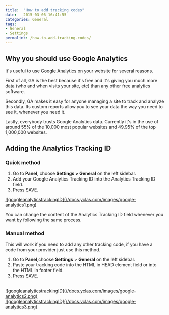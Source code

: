 ```yaml
---
title:  "How to add tracking codes"
date:   2015-03-06 16:41:55
categories: General
tags: 
- General
- Settings
permalink: /how-to-add-tracking-codes/
---
```

## Why you should use Google Analytics 

It's useful to use [Google Analytics](http://www.google.com/analytics/) on your website for several reasons. 

First of all, GA is the best because it's free and it's giving you much more data (who and when visits your site, etc) than any other free analytics software. 

Secondly, GA makes it easy for anyone managing a site to track and analyze this data. Its custom reports allow you to see your data the way you need to see it, whenever you need it. 

Lastly, everybody trusts Google Analytics data. Currently it's in the use of around 55% of the 10,000 most popular websites and 49.95% of the top 1,000,000 websites.

## Adding the Analytics Tracking ID

### Quick method

1. Go to **Panel**, choose **Settings > General** on the left sidebar. 
2. Add your Google Analytics Tracking ID into the Analytics Tracking ID field. 
3. Press SAVE. 

<a href="//docs.yclas.com/images/google-analytics1.png" class="thumbnail gallery-item" data-gallery>
![googleanalyticstrackingID](//docs.yclas.com/images/google-analytics1.png)
</a>

You can change the content of the Analytics Tracking ID field whenever you want by following the same process. 

### Manual method

This will work if you need to add any other tracking code, if you have a code from your provider just use this method. 

1. Go to **Panel**,choose **Settings** > **General** on the left sidebar. 
2. Paste your tracking code into the HTML in HEAD element field or into the HTML in footer field. 
3. Press SAVE. 

<br>

<a href="//docs.yclas.com/images/google-analytics2.png" class="thumbnail gallery-item" data-gallery>
![googleanalyticstrackingID](//docs.yclas.com/images/google-analytics2.png)
</a>

<br>

<a href="//docs.yclas.com/images/google-analytics3.png" class="thumbnail gallery-item" data-gallery>
![googleanalyticstrackingID](//docs.yclas.com/images/google-analytics3.png)
</a>

